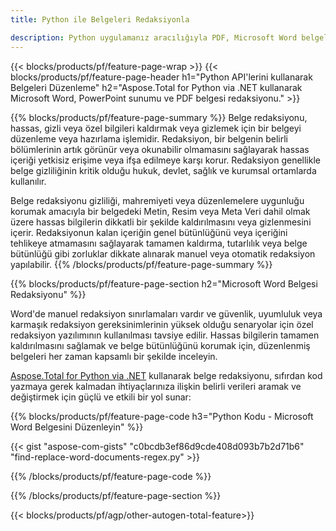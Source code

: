 ```yaml
---
title: Python ile Belgeleri Redaksiyonla 

description: Python uygulamanız aracılığıyla PDF, Microsoft Word belgeleri ve PowerPoint sunum verilerini arayın ve değiştirin.
---
```


{{< blocks/products/pf/feature-page-wrap >}}
{{< blocks/products/pf/feature-page-header h1="Python API'lerini kullanarak Belgeleri Düzenleme" h2="Aspose.Total for Python via .NET kullanarak Microsoft Word, PowerPoint sunumu ve PDF belgesi redaksiyonu." >}}

{{% blocks/products/pf/feature-page-summary %}}
Belge redaksiyonu, hassas, gizli veya özel bilgileri kaldırmak veya gizlemek için bir belgeyi düzenleme veya hazırlama işlemidir. Redaksiyon, bir belgenin belirli bölümlerinin artık görünür veya okunabilir olmamasını sağlayarak hassas içeriği yetkisiz erişime veya ifşa edilmeye karşı korur. Redaksiyon genellikle belge gizliliğinin kritik olduğu hukuk, devlet, sağlık ve kurumsal ortamlarda kullanılır.<br />

Belge redaksiyonu gizliliği, mahremiyeti veya düzenlemelere uygunluğu korumak amacıyla bir belgedeki Metin, Resim veya Meta Veri dahil olmak üzere hassas bilgilerin dikkatli bir şekilde kaldırılmasını veya gizlenmesini içerir. Redaksiyonun kalan içeriğin genel bütünlüğünü veya içeriğini tehlikeye atmamasını sağlayarak tamamen kaldırma, tutarlılık veya belge bütünlüğü gibi zorluklar dikkate alınarak manuel veya otomatik redaksiyon yapılabilir.
{{% /blocks/products/pf/feature-page-summary  %}}

{{% blocks/products/pf/feature-page-section  h2="Microsoft Word Belgesi Redaksiyonu" %}}

Word'de manuel redaksiyon sınırlamaları vardır ve güvenlik, uyumluluk veya karmaşık redaksiyon gereksinimlerinin yüksek olduğu senaryolar için özel redaksiyon yazılımının kullanılması tavsiye edilir. Hassas bilgilerin tamamen kaldırılmasını sağlamak ve belge bütünlüğünü korumak için, düzenlenmiş belgeleri her zaman kapsamlı bir şekilde inceleyin. <br />

[Aspose.Total for Python via .NET](https://products.aspose.com/total/python-net/) kullanarak belge redaksiyonu, sıfırdan kod yazmaya gerek kalmadan ihtiyaçlarınıza ilişkin belirli verileri aramak ve değiştirmek için güçlü ve etkili bir yol sunar:

{{% blocks/products/pf/feature-page-code h3="Python Kodu - Microsoft Word Belgesini Düzenleyin" %}}

{{< gist "aspose-com-gists" "c0bcdb3ef86d9cde408d093b7b2d71b6" "find-replace-word-documents-regex.py" >}}

{{% /blocks/products/pf/feature-page-code  %}}

{{% /blocks/products/pf/feature-page-section %}}

{{< blocks/products/pf/agp/other-autogen-total-feature>}}